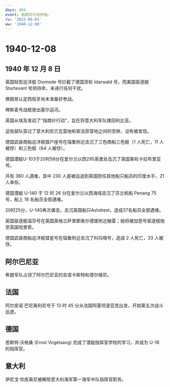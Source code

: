 ```yaml
---
days: 464
event: 指南针行动开始。
ru: '2023-06-03'
ww: '1940-12-08'
---
```


# 1940-12-08

## 1940 年 12 月 8 日

英国轻型巡洋舰 Diomede 号拦截了德国货轮 Idarwald 号，而美国驱逐舰
Sturtevant 号则待命，未进行任何干扰。

佛朗哥认定西班牙尚未准备好参战。

俾斯麦号战舰驶出基尔运河。

英国从埃及发动了"指南针行动"，旨在将意大利军队推回利比亚。

这些部队穿过了意大利尼贝瓦营地和索法菲营地之间的空隙，没有被发现。

德国武装商船巡洋舰猎户座号在瑙鲁附近击沉了三色商船三色舰（1 人死亡，11
人被俘）和三色舰（64 人被俘）。

德国潜艇U-103于20时58分在爱尔兰以西295英里处击沉了英国客轮卡拉布里亚号。

共有 360 人遇难，其中 230 人是被运送到英国担任其他船只船员的印度水手，21
人幸存。

德国潜艇 U-140 于 12 时 26 分在爱尔兰以西海域击沉了芬兰帆船 Penang 75
号，船上 18 名船员全部遇难。

20时25分，U-140再次袭击，击沉英国船只Ashdrest，造成37名船员全部遇难。

英国驱逐舰温莎号在英国英格兰萨里郡奥尔德堡附近触雷；她将被加思号驱逐舰拖至英国哈里奇。

德国武装商船巡洋舰彗星号在瑙鲁附近击沉了科玛塔号，造成 2 人死亡，33
人被俘。

## 阿尔巴尼亚

希腊军队占领了阿尔巴尼亚的吉诺卡斯特和德尔维尼。

## 法国

阿尔皮诺·巴尼奥利尼号于 13 时 45
分从法国阿基坦波亚克出发，开始第五次战斗巡逻。

## 德国

恩斯特·沃格桑 (Ernst Vogelsang) 完成了潜艇指挥官学校的学习，并成为 U-18
的指挥官。

## 意大利

伊尼戈·坎皮奥尼被解除意大利海军第一海军中队指挥官职务。